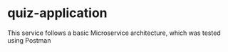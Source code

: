 # quiz-application
This service follows a basic Microservice architecture, which was tested using Postman
